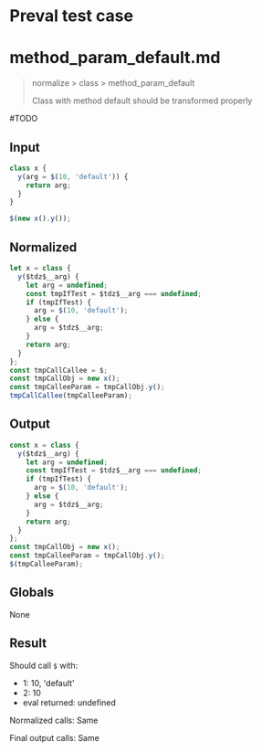 # Preval test case

# method_param_default.md

> normalize > class > method_param_default
>
> Class with method default should be transformed properly

#TODO

## Input

`````js filename=intro
class x {
  y(arg = $(10, 'default')) {
    return arg;
  }
}

$(new x().y());
`````

## Normalized

`````js filename=intro
let x = class {
  y($tdz$__arg) {
    let arg = undefined;
    const tmpIfTest = $tdz$__arg === undefined;
    if (tmpIfTest) {
      arg = $(10, 'default');
    } else {
      arg = $tdz$__arg;
    }
    return arg;
  }
};
const tmpCallCallee = $;
const tmpCallObj = new x();
const tmpCalleeParam = tmpCallObj.y();
tmpCallCallee(tmpCalleeParam);
`````

## Output

`````js filename=intro
const x = class {
  y($tdz$__arg) {
    let arg = undefined;
    const tmpIfTest = $tdz$__arg === undefined;
    if (tmpIfTest) {
      arg = $(10, 'default');
    } else {
      arg = $tdz$__arg;
    }
    return arg;
  }
};
const tmpCallObj = new x();
const tmpCalleeParam = tmpCallObj.y();
$(tmpCalleeParam);
`````

## Globals

None

## Result

Should call `$` with:
 - 1: 10, 'default'
 - 2: 10
 - eval returned: undefined

Normalized calls: Same

Final output calls: Same
